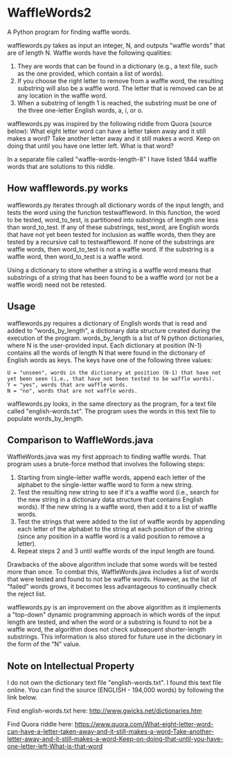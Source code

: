 # WaffleWords2
A Python program for finding waffle words.

wafflewords.py takes as input an integer, N, and outputs "waffle words" that are of length N. Waffle words have the following qualities:

1. They are words that can be found in a dictionary (e.g., a text file, such as the one provided, which contain a list of words). 
2. If you choose the right letter to remove from a waffle word, the resulting substring will also be a waffle word. The letter that is removed can be at any location in the waffle word.
3. When a substring of length 1 is reached, the substring must be one of the three one-letter English words, a, i, or o. 

wafflewords.py was inspired by the following riddle from Quora (source below): 
What eight letter word can have a letter taken away and it still makes a word? Take another letter away and it still makes a word. Keep on doing that until you have one letter left. What is that word?

In a separate file called "waffle-words-length-8" I have listed 1844 waffle words that are solutions to this riddle. 



## How wafflewords.py works
wafflewords.py iterates through all dictionary words of the input length, and tests the word using the function testwaffleword. In this function, the word to be tested, word_to_test, is partitioned into substrings of length one less than word_to_test. If any of these substrings, test_word, are English words that have not yet been tested for inclusion as waffle words, then they are tested by a recursive call to testwaffleword. If none of the substrings are waffle words, then word_to_test is not a waffle word. If the substring is a waffle word, then word_to_test is a waffle word.

Using a dictionary to store whether a string is a waffle word means that substrings of a string that has been found to be a waffle word (or not be a waffle word) need not be retested. 
  


## Usage
wafflewords.py requires a dictionary of English words that is read and added to "words_by_length", a dictionary data structure created during the execution of the program. words_by_length is a list of N python dictionaries, where N is the user-provided input. Each dictionary at position (N-1) contains all the words of length N that were found in the dictionary of English words as keys. The keys have one of the following three values:

	U = "unseen", words in the dictionary at position (N-1) that have not yet been seen (i.e., that have not been tested to be waffle words). 
	Y = "yes", words that are waffle words. 
	N = "no", words that are not waffle words. 

wafflewords.py looks, in the same directory as the program, for a text file called "english-words.txt". The program uses the words in this text file to populate words_by_length. 



## Comparison to WaffleWords.java
WaffleWords.java was my first approach to finding waffle words. That program uses a brute-force method that involves the following steps: 

1. Starting from single-letter waffle words, append each letter of the alphabet to the single-letter waffle word to form a new string. 
2. Test the resulting new string to see if it's a waffle word (i.e., search for the new string in a dictionary data structure that contains English words). If the new string is a waffle word, then add it to a list of waffle words. 
3. Test the strings that were added to the list of waffle words by appending each letter of the alphabet to the string at each position of the string (since any position in a waffle word is a valid position to remove a letter). 
4. Repeat steps 2 and 3 until waffle words of the input length are found. 

Drawbacks of the above algorithm include that some words will be tested more than once. To combat this, WaffleWords.java includes a list of words that were tested and found to not be waffle words. However, as the list of "failed" words grows, it becomes less advantageous to continually check the reject list. 

wafflewords.py is an improvement on the above algorithm as it implements a "top-down" dynamic programming approach in which words of the input length are tested, and when the word or a substring is found to not be a waffle word, the algorithm does not check subsequent shorter-length substrings. This information is also stored for future use in the dictionary in the form of the "N" value.   



## Note on Intellectual Property

I do not own the dictionary text file "english-words.txt". I found this text file online. You can find the source (ENGLISH - 194,000 words) by following the link below. 

Find english-words.txt here:
<http://www.gwicks.net/dictionaries.htm>

Find Quora riddle here:
<https://www.quora.com/What-eight-letter-word-can-have-a-letter-taken-away-and-it-still-makes-a-word-Take-another-letter-away-and-it-still-makes-a-word-Keep-on-doing-that-until-you-have-one-letter-left-What-is-that-word>
